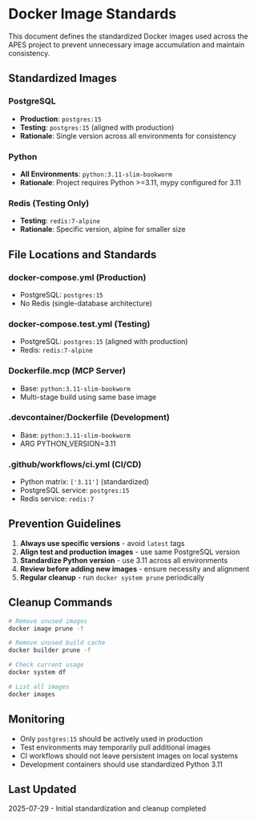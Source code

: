 # Docker Image Standards

This document defines the standardized Docker images used across the APES project to prevent unnecessary image accumulation and maintain consistency.

## Standardized Images

### PostgreSQL
- **Production**: `postgres:15`
- **Testing**: `postgres:15` (aligned with production)
- **Rationale**: Single version across all environments for consistency

### Python
- **All Environments**: `python:3.11-slim-bookworm`
- **Rationale**: Project requires Python >=3.11, mypy configured for 3.11

### Redis (Testing Only)
- **Testing**: `redis:7-alpine`
- **Rationale**: Specific version, alpine for smaller size

## File Locations and Standards

### docker-compose.yml (Production)
- PostgreSQL: `postgres:15`
- No Redis (single-database architecture)

### docker-compose.test.yml (Testing)
- PostgreSQL: `postgres:15` (aligned with production)
- Redis: `redis:7-alpine`

### Dockerfile.mcp (MCP Server)
- Base: `python:3.11-slim-bookworm`
- Multi-stage build using same base image

### .devcontainer/Dockerfile (Development)
- Base: `python:3.11-slim-bookworm`
- ARG PYTHON_VERSION=3.11

### .github/workflows/ci.yml (CI/CD)
- Python matrix: `['3.11']` (standardized)
- PostgreSQL service: `postgres:15`
- Redis service: `redis:7`

## Prevention Guidelines

1. **Always use specific versions** - avoid `latest` tags
2. **Align test and production images** - use same PostgreSQL version
3. **Standardize Python version** - use 3.11 across all environments
4. **Review before adding new images** - ensure necessity and alignment
5. **Regular cleanup** - run `docker system prune` periodically

## Cleanup Commands

```bash
# Remove unused images
docker image prune -f

# Remove unused build cache
docker builder prune -f

# Check current usage
docker system df

# List all images
docker images
```

## Monitoring

- Only `postgres:15` should be actively used in production
- Test environments may temporarily pull additional images
- CI workflows should not leave persistent images on local systems
- Development containers should use standardized Python 3.11

## Last Updated
2025-07-29 - Initial standardization and cleanup completed

